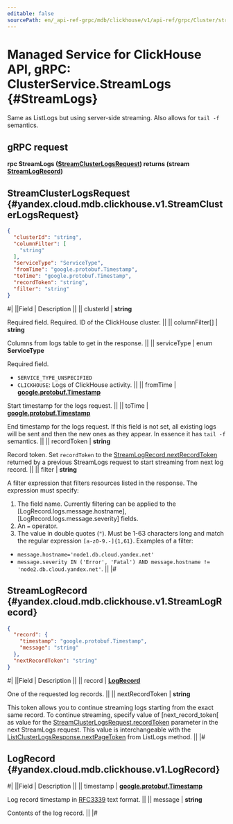 ```yaml
---
editable: false
sourcePath: en/_api-ref-grpc/mdb/clickhouse/v1/api-ref/grpc/Cluster/streamLogs.md
---
```


# Managed Service for ClickHouse API, gRPC: ClusterService.StreamLogs {#StreamLogs}

Same as ListLogs but using server-side streaming. Also allows for `tail -f` semantics.

## gRPC request

**rpc StreamLogs ([StreamClusterLogsRequest](#yandex.cloud.mdb.clickhouse.v1.StreamClusterLogsRequest)) returns (stream [StreamLogRecord](#yandex.cloud.mdb.clickhouse.v1.StreamLogRecord))**

## StreamClusterLogsRequest {#yandex.cloud.mdb.clickhouse.v1.StreamClusterLogsRequest}

```json
{
  "clusterId": "string",
  "columnFilter": [
    "string"
  ],
  "serviceType": "ServiceType",
  "fromTime": "google.protobuf.Timestamp",
  "toTime": "google.protobuf.Timestamp",
  "recordToken": "string",
  "filter": "string"
}
```

#|
||Field | Description ||
|| clusterId | **string**

Required field. Required. ID of the ClickHouse cluster. ||
|| columnFilter[] | **string**

Columns from logs table to get in the response. ||
|| serviceType | enum **ServiceType**

Required field. 

- `SERVICE_TYPE_UNSPECIFIED`
- `CLICKHOUSE`: Logs of ClickHouse activity. ||
|| fromTime | **[google.protobuf.Timestamp](https://developers.google.com/protocol-buffers/docs/reference/google.protobuf#timestamp)**

Start timestamp for the logs request. ||
|| toTime | **[google.protobuf.Timestamp](https://developers.google.com/protocol-buffers/docs/reference/google.protobuf#timestamp)**

End timestamp for the logs request.
If this field is not set, all existing logs will be sent and then the new ones as
they appear. In essence it has `tail -f` semantics. ||
|| recordToken | **string**

Record token. Set `recordToken` to the [StreamLogRecord.nextRecordToken](#yandex.cloud.mdb.clickhouse.v1.StreamLogRecord) returned by a previous StreamLogs
request to start streaming from next log record. ||
|| filter | **string**

A filter expression that filters resources listed in the response.
The expression must specify:
1. The field name. Currently filtering can be applied to the [LogRecord.logs.message.hostname], [LogRecord.logs.message.severity] fields.
2. An `=` operator.
3. The value in double quotes (`"`). Must be 1-63 characters long and match the regular expression `[a-z0-9.-]{1,61}`.
Examples of a filter:
- `message.hostname='node1.db.cloud.yandex.net'`
- `message.severity IN ('Error', 'Fatal') AND message.hostname != 'node2.db.cloud.yandex.net'`. ||
|#

## StreamLogRecord {#yandex.cloud.mdb.clickhouse.v1.StreamLogRecord}

```json
{
  "record": {
    "timestamp": "google.protobuf.Timestamp",
    "message": "string"
  },
  "nextRecordToken": "string"
}
```

#|
||Field | Description ||
|| record | **[LogRecord](#yandex.cloud.mdb.clickhouse.v1.LogRecord)**

One of the requested log records. ||
|| nextRecordToken | **string**

This token allows you to continue streaming logs starting from the exact
same record. To continue streaming, specify value of [next_record_token[
as value for the [StreamClusterLogsRequest.recordToken](#yandex.cloud.mdb.clickhouse.v1.StreamClusterLogsRequest) parameter in the next StreamLogs request.
This value is interchangeable with the [ListClusterLogsResponse.nextPageToken](/docs/managed-clickhouse/api-ref/grpc/Cluster/listLogs#yandex.cloud.mdb.clickhouse.v1.ListClusterLogsResponse) from ListLogs method. ||
|#

## LogRecord {#yandex.cloud.mdb.clickhouse.v1.LogRecord}

#|
||Field | Description ||
|| timestamp | **[google.protobuf.Timestamp](https://developers.google.com/protocol-buffers/docs/reference/google.protobuf#timestamp)**

Log record timestamp in [RFC3339](https://www.ietf.org/rfc/rfc3339.txt) text format. ||
|| message | **string**

Contents of the log record. ||
|#